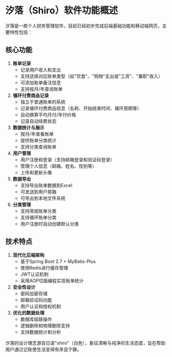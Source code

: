# 汐落（Shiro）软件功能概述

汐落是一款个人财务管理软件，目前已经初步完成后端基础功能和移动端网页，主要特性包括：

## 核心功能

1. **账单记录**
   - 记录用户收入和支出
   - 支持选择对应账单类型（如"饮食"、"购物"支出或"工资"、"兼职"收入）
   - 可添加账单备注信息
   - 支持按月/年查询账单
2. **循环付费商品记录**
   - 独立于普通账单的系统
   - 记录循环付费商品信息（名称、开始结束时间、循环周期等）
   - 自动换算平均月付/年付价格
   - 记录自动续费状态
3. **数据统计与展示**
   - 按月/年查看账单
   - 提供账单分类统计
   - 支持分类查询账单
4. **用户管理**
   - 用户注册和登录（支持邮箱登录和验证码登录）
   - 管理个人信息（邮箱、姓名、性别等）
   - 上传和更新头像
5. **数据导出**
   - 支持导出账单数据到Excel
   - 可发送到用户邮箱
   - 可导出到本地文件系统
6. **分类管理**
   - 支持常规账单分类
   - 支持循环账单分类
   - 用户注册时自动创建默认分类

## 技术特点

1. **现代化后端架构**
   - 基于Spring Boot 2.7 + MyBatis-Plus
   - 使用Redis进行缓存管理
   - JWT认证机制
   - 采用AOP切面编程实现账单统计
2. **安全性设计**
   - 密码加密存储
   - 邮箱验证码功能
   - 用户认证和授权机制
3. **优化的数据处理**
   - 数据库级联操作
   - 逻辑删除和物理删除支持
   - 支持数据统计和分析

汐落的设计理念源自日语"shiro"（白色），象征清晰与纯净的生活态度，旨在帮助用户通过记账使生活变得有序且宁静。
